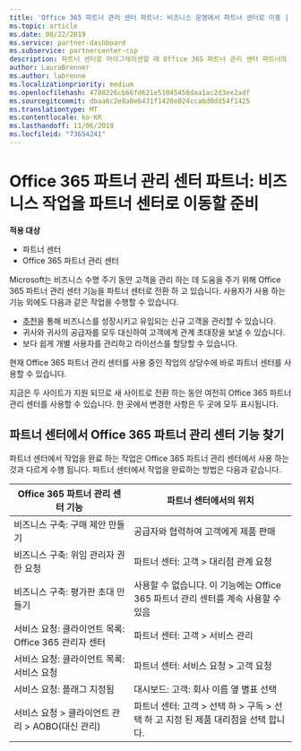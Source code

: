 ```yaml
---
title: 'Office 365 파트너 관리 센터 파트너: 비즈니스 운영에서 파트너 센터로 이동 | 파트너 센터'
ms.topic: article
ms.date: 08/22/2019
ms.service: partner-dashboard
ms.subservice: partnercenter-csp
description: 파트너 센터로 마이그레이션할 때 Office 365 파트너 관리 센터 파트너의 주요 고려 사항
author: LauraBrenner
ms.author: labrenne
ms.localizationpriority: medium
ms.openlocfilehash: 4780226cb66fd621e51045456daa1ac2d3ee2adf
ms.sourcegitcommit: dbaa6c2e8a0e6431f1420e024cca6d0dd54f1425
ms.translationtype: MT
ms.contentlocale: ko-KR
ms.lasthandoff: 11/06/2019
ms.locfileid: "73654241"
---
```

# <a name="office-365-partner-admin-center-partners-get-ready-to-move-business-operations-to-partner-center"></a>Office 365 파트너 관리 센터 파트너: 비즈니스 작업을 파트너 센터로 이동할 준비

**적용 대상** 

- 파트너 센터
- Office 365 파트너 관리 센터

Microsoft는 비즈니스 수명 주기 동안 고객을 관리 하는 데 도움을 주기 위해 Office 365 파트너 관리 센터 기능을 파트너 센터로 전환 하 고 있습니다. 사용자가 사용 하는 기능 외에도 다음과 같은 작업을 수행할 수 있습니다. 

*  [추천](referrals.md)을 통해 비즈니스를 성장시키고 유입되는 신규 고객을 관리할 수 있습니다.
*  귀사와 귀사의 공급자를 모두 대신하여 고객에게 관계 초대장을 보낼 수 있습니다.
*  보다 쉽게 개별 사용자를 관리하고 라이선스를 할당할 수 있습니다.

현재 Office 365 파트너 관리 센터를 사용 중인 작업의 상당수에 바로 파트너 센터를 사용할 수 있습니다. 

지금은 두 사이트가 지원 되므로 새 사이트로 전환 하는 동안 여전히 Office 365 파트너 관리 센터를 사용할 수 있습니다. 한 곳에서 변경한 사항은 두 곳에 모두 표시됩니다.

## <a name="find-office-365-partner-admin-center-features-in-partner-center"></a>파트너 센터에서 Office 365 파트너 관리 센터 기능 찾기

파트너 센터에서 작업을 완료 하는 작업은 Office 365 파트너 관리 센터에서 사용 하는 것과 다르게 수행 됩니다. 파트너 센터에서 작업을 완료하는 방법은 다음과 같습니다.

| Office 365 파트너 관리 센터 기능                       | 파트너 센터에서의 위치 | 
|   -----------------------------------------------  | -------------- |
| 비즈니스 구축: 구매 제안 만들기 | 공급자와 협력하여 고객에게 제품 판매 |
| 비즈니스 구축: 위임 관리자 권한 요청 | 파트너 센터: 고객 > 대리점 관계 요청 |
| 비즈니스 구축: 평가판 초대 만들기 | 사용할 수 없습니다. 이 기능에는 Office 365 파트너 관리 센터를 계속 사용할 수 있음 |
| 서비스 요청: 클라이언트 목록: Office 365 관리자 센터 | 파트너 센터: 고객 > 서비스 관리 |
| 서비스 요청: 클라이언트 목록: 서비스 요청 | 파트너 센터: 서비스 요청 > 고객 요청 |
| 서비스 요청: 플래그 지정됨 | 대시보드: 고객: 회사 이름 옆 별표 선택 |
| 서비스 요청 > 클라이언트 관리 > AOBO(대신 관리) | 파트너 센터: 고객 > 선택 하 > 구독 > 선택 하 고 지정 된 제품 대리점을 선택 합니다. |

